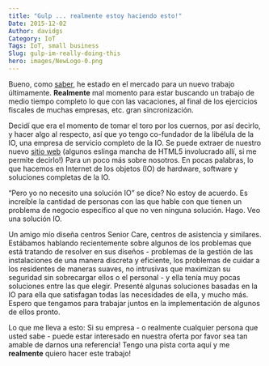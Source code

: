 ```yaml
---
title: "Gulp ... realmente estoy haciendo esto!"
Date: 2015-12-02
Author: davidgs
Category: IoT
Tags: IoT, small business
Slug: gulp-im-really-doing-this
hero: images/NewLogo-0.png
---
```


Bueno, como [saber](/posts/work/a-shock-to-the-system/), he estado en el mercado para un nuevo trabajo últimamente. **Realmente** mal momento para estar buscando un trabajo de medio tiempo completo lo que con las vacaciones, al final de los ejercicios fiscales de muchas empresas, etc. gran sincronización.

Decidí que era el momento de tomar el toro por los cuernos, por así decirlo, y hacer algo al respecto, así que yo tengo co-fundador de la libélula de la IO, una empresa de servicio completo de la IO. Se puede extraer de nuestro nuevo [sitio web](https://dragonflyiot.com/) (algunos eslinga mancha de HTML5 involucrado allí, si me permite decirlo!) Para un poco más sobre nosotros. En pocas palabras, lo que hacemos en Internet de los objetos (IO) de hardware, software y soluciones completas de la IO.

“Pero yo no necesito una solución IO” se dice? No estoy de acuerdo. Es increíble la cantidad de personas con las que hable con que tienen un problema de negocio específico al que no ven ninguna solución. Hago. Veo una solución IO.

Un amigo mío diseña centros Senior Care, centros de asistencia y similares. Estábamos hablando recientemente sobre algunos de los problemas que está tratando de resolver en sus diseños - problemas de la gestión de las instalaciones de una manera discreta y eficiente, los problemas de cuidar a los residentes de maneras suaves, no intrusivas que maximizan su seguridad sin sobrecargar ellos o el personal - y ella tenía muy pocas soluciones entre las que elegir. Presenté algunas soluciones basadas en la IO para ella que satisfagan todas las necesidades de ella, y mucho más. Espero que tengamos para trabajar juntos en la implementación de algunos de ellos pronto.

Lo que me lleva a esto: Si su empresa - o realmente cualquier persona que usted sabe - puede estar interesado en nuestra oferta por favor sea tan amable de darnos una referencia! Tengo una pista corta aquí y me **realmente** quiero hacer este trabajo!
